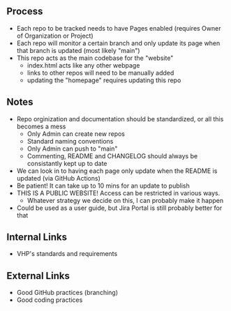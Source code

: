 ## Process
* Each repo to be tracked needs to have Pages enabled (requires Owner of Organization or Project)
* Each repo will monitor a certain branch and only update its page when that branch is updated (most likely "main")
* This repo acts as the main codebase for the "website"
    * index.html acts like any other webpage
    * links to other repos will need to be manually added
    * updating the "homepage" requires updating this repo


## Notes
* Repo orginization and documentation should be standardized, or all this becomes a mess
    * Only Admin can create new repos
    * Standard naming conventions
    * Only Admin can push to "main"
    * Commenting, README and CHANGELOG should always be consistantly kept up to date
* We can look in to having each page only update when the README is updated (via GitHub Actions)
* Be patient! It can take up to 10 mins for an update to publish
* THIS IS A PUBLIC WEBSITE! Access can be restricted in various ways. 
    * Whatever strategy we decide on this, I can probably make it happen
* Could be used as a user guide, but Jira Portal is still probably better for that


## Internal Links
* VHP's standards and requirements


## External Links
* Good GitHub practices (branching)
* Good coding practices